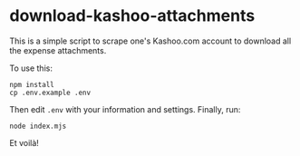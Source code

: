 # download-kashoo-attachments

This is a simple script to scrape one's Kashoo.com account to download all the expense attachments.

To use this:

```shell
npm install
cp .env.example .env
```

Then edit `.env` with your information and settings. Finally, run:

```shell
node index.mjs
```

Et voilà!
